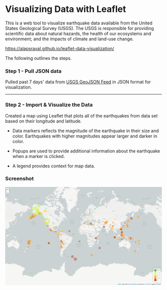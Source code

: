 # Visualizing Data with Leaflet

This is a web tool to visualize earthquake data available from the United States Geological Survey (USGS). The USGS is responsible for providing scientific data about natural hazards, the health of our ecosystems and environment; and the impacts of climate and land-use change.

https://alapsraval.github.io/leaflet-data-visualization/

The following outlines the steps.

### Step 1 - Pull JSON data
   
   Pulled past 7 days' data from [USGS GeoJSON Feed](http://earthquake.usgs.gov/earthquakes/feed/v1.0/geojson.php) in JSON format for visualization.

- - -

### Step 2 - Import & Visualize the Data

   Created a map using Leaflet that plots all of the earthquakes from data set based on their longitude and latitude.

   * Data markers reflects the magnitude of the earthquake in their size and color. Earthquakes with higher magnitudes appear larger and darker in color.

   * Popups are used to provide additional information about the earthquake when a marker is clicked.

   * A legend provides context for map data.
   
### Screenshot

![Screenshot](Images/screenshot_leaflet.png)

